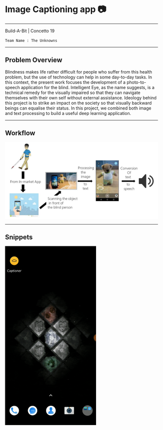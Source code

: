 # Image Captioning app 📷

---


Build-A-Bit | Concetto 19

`Team Name : The Unknowns`


---


## Problem Overview

Blindness makes life rather difficult for people who suffer from this health problem, but the use of technology can help in some day-to-day tasks. In this context, the present work focuses the development of a photo-to-speech application for the blind. Intelligent Eye, as the name suggests, is a technical remedy for the visually impaired so that they can navigate themselves with their own self without external assistance. Ideology behind this project is to strike an impact on the society so that visually backward beings can equalise their status. In this project, we combined both image and text processing to build a useful deep learning application.


---


## Workflow

<img src="https://github.com/HeliosX7/caption-generator-app/blob/master/images/prototype.JPG" width="750">


---


## Snippets

<img src="https://github.com/HeliosX7/caption-generator-app/blob/master/images/captioner_snippet.gif" width="300">
